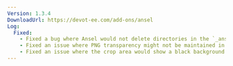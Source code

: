 ```yaml
---
Version: 1.3.4
DownloadUrl: https://devot-ee.com/add-ons/ansel
Log:
  Fixed:
    - Fixed a bug where Ansel would not delete directories in the `_ansel_high_qual` and `_ansel_thumbs` directory when an image is deleted from an entry
    - Fixed an issue where PNG transparency might not be maintained in some crop situations
    - Fixed an issue where the crop area would show a black background instead of a transparent background for PNG transparent images
---
```


